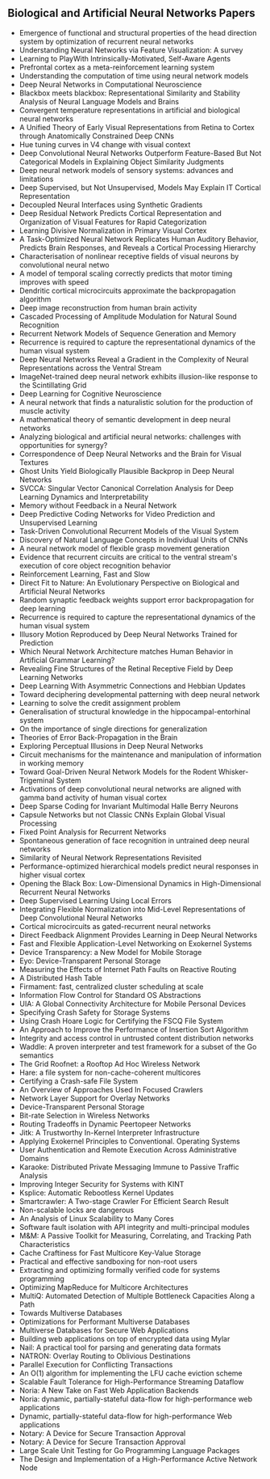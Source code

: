 <h2> Biological and Artificial Neural Networks Papers </h2>
<ul>

                             

 <li><a target="_blank" href="https://github.com/manjunath5496/Biological-and-Artificial-Neural-Networks-Papers/blob/master/bn(1).pdf" style="text-decoration:none;">Emergence of functional and structural properties of the head direction system by optimization of recurrent neural networks</a></li>

 <li><a target="_blank" href="https://github.com/manjunath5496/Biological-and-Artificial-Neural-Networks-Papers/blob/master/bn(2).pdf" style="text-decoration:none;">Understanding Neural Networks via Feature Visualization: A survey</a></li>

<li><a target="_blank" href="https://github.com/manjunath5496/Biological-and-Artificial-Neural-Networks-Papers/blob/master/bn(3).pdf" style="text-decoration:none;">Learning to PlayWith Intrinsically-Motivated, Self-Aware Agents</a></li>
 <li><a target="_blank" href="https://github.com/manjunath5496/Biological-and-Artificial-Neural-Networks-Papers/blob/master/bn(4).pdf" style="text-decoration:none;">Prefrontal cortex as a meta-reinforcement learning system </a></li>                              
<li><a target="_blank" href="https://github.com/manjunath5496/Biological-and-Artificial-Neural-Networks-Papers/blob/master/bn(5).pdf" style="text-decoration:none;">Understanding the computation of time using neural network models</a></li>
<li><a target="_blank" href="https://github.com/manjunath5496/Biological-and-Artificial-Neural-Networks-Papers/blob/master/bn(6).pdf" style="text-decoration:none;">Deep Neural Networks in Computational Neuroscience</a></li>
 <li><a target="_blank" href="https://github.com/manjunath5496/Biological-and-Artificial-Neural-Networks-Papers/blob/master/bn(7).pdf" style="text-decoration:none;">Blackbox meets blackbox: Representational Similarity and Stability Analysis of Neural Language Models and Brains</a></li>

 <li><a target="_blank" href="https://github.com/manjunath5496/Biological-and-Artificial-Neural-Networks-Papers/blob/master/bn(8).pdf" style="text-decoration:none;"> Convergent temperature representations in artificial and biological neural networks </a></li>
   <li><a target="_blank" href="https://github.com/manjunath5496/Biological-and-Artificial-Neural-Networks-Papers/blob/master/bn(9).pdf" style="text-decoration:none;">A Unified Theory of Early Visual Representations from Retina to Cortex through Anatomically Constrained Deep CNNs</a></li>
  
   
 <li><a target="_blank" href="https://github.com/manjunath5496/Biological-and-Artificial-Neural-Networks-Papers/blob/master/bn(10).pdf" style="text-decoration:none;">Hue tuning curves in V4 change with visual context</a></li>                              
<li><a target="_blank" href="https://github.com/manjunath5496/Biological-and-Artificial-Neural-Networks-Papers/blob/master/bn(11).pdf" style="text-decoration:none;">Deep Convolutional Neural Networks Outperform Feature-Based But Not Categorical Models in Explaining Object Similarity Judgments</a></li>
<li><a target="_blank" href="https://github.com/manjunath5496/Biological-and-Artificial-Neural-Networks-Papers/blob/master/bn(12).pdf" style="text-decoration:none;">Deep neural network models of sensory systems: advances and limitations</a></li>
<li><a target="_blank" href="https://github.com/manjunath5496/Biological-and-Artificial-Neural-Networks-Papers/blob/master/bn(13).pdf" style="text-decoration:none;">Deep Supervised, but Not Unsupervised, Models May Explain IT Cortical Representation</a></li>

<li><a target="_blank" href="https://github.com/manjunath5496/Biological-and-Artificial-Neural-Networks-Papers/blob/master/bn(14).pdf" style="text-decoration:none;">Decoupled Neural Interfaces using Synthetic Gradients</a></li>
                              
<li><a target="_blank" href="https://github.com/manjunath5496/Biological-and-Artificial-Neural-Networks-Papers/blob/master/bn(15).pdf" style="text-decoration:none;">Deep Residual Network Predicts Cortical Representation and Organization of Visual Features for Rapid Categorization</a></li>

<li><a target="_blank" href="https://github.com/manjunath5496/Biological-and-Artificial-Neural-Networks-Papers/blob/master/bn(16).pdf" style="text-decoration:none;">Learning Divisive Normalization in Primary Visual Cortex</a></li>

  <li><a target="_blank" href="https://github.com/manjunath5496/Biological-and-Artificial-Neural-Networks-Papers/blob/master/bn(17).pdf" style="text-decoration:none;">A Task-Optimized Neural Network Replicates Human Auditory Behavior, Predicts Brain Responses, and Reveals a Cortical Processing Hierarchy</a></li>   
  
<li><a target="_blank" href="https://github.com/manjunath5496/Biological-and-Artificial-Neural-Networks-Papers/blob/master/bn(18).pdf" style="text-decoration:none;">Characterisation of nonlinear receptive fields of visual neurons by convolutional neural netwo</a></li> 

  
<li><a target="_blank" href="https://github.com/manjunath5496/Biological-and-Artificial-Neural-Networks-Papers/blob/master/bn(19).pdf" style="text-decoration:none;">A model of temporal scaling correctly predicts that motor timing improves with speed</a></li> 

<li><a target="_blank" href="https://github.com/manjunath5496/Biological-and-Artificial-Neural-Networks-Papers/blob/master/bn(20).pdf" style="text-decoration:none;">Dendritic cortical microcircuits approximate the backpropagation algorithm</a></li>

<li><a target="_blank" href="https://github.com/manjunath5496/Biological-and-Artificial-Neural-Networks-Papers/blob/master/bn(21).pdf" style="text-decoration:none;">Deep image reconstruction from human brain activity</a></li>
<li><a target="_blank" href="https://github.com/manjunath5496/Biological-and-Artificial-Neural-Networks-Papers/blob/master/bn(22).pdf" style="text-decoration:none;">Cascaded Processing of Amplitude Modulation for Natural Sound Recognition</a></li> 
 <li><a target="_blank" href="https://github.com/manjunath5496/Biological-and-Artificial-Neural-Networks-Papers/blob/master/bn(23).pdf" style="text-decoration:none;">Recurrent Network Models of Sequence Generation and Memory</a></li> 
 

   <li><a target="_blank" href="https://github.com/manjunath5496/Biological-and-Artificial-Neural-Networks-Papers/blob/master/bn(24).pdf" style="text-decoration:none;">Recurrence is required to capture the representational dynamics of the human visual system</a></li>
 
   <li><a target="_blank" href="https://github.com/manjunath5496/Biological-and-Artificial-Neural-Networks-Papers/blob/master/bn(25).pdf" style="text-decoration:none;">Deep Neural Networks Reveal a Gradient in the Complexity of Neural Representations across the Ventral Stream</a></li>                              
 <li><a target="_blank" href="https://github.com/manjunath5496/Biological-and-Artificial-Neural-Networks-Papers/blob/master/bn(26).pdf" style="text-decoration:none;">ImageNet-trained deep neural network exhibits illusion-like response to the Scintillating Grid</a></li>
 <li><a target="_blank" href="https://github.com/manjunath5496/Biological-and-Artificial-Neural-Networks-Papers/blob/master/bn(27).pdf" style="text-decoration:none;">Deep Learning for Cognitive Neuroscience</a></li>
   
 
   <li><a target="_blank" href="https://github.com/manjunath5496/Biological-and-Artificial-Neural-Networks-Papers/blob/master/bn(28).pdf" style="text-decoration:none;">A neural network that finds a naturalistic solution for the production of muscle activity</a></li>
 
   <li><a target="_blank" href="https://github.com/manjunath5496/Biological-and-Artificial-Neural-Networks-Papers/blob/master/bn(29).pdf" style="text-decoration:none;">A mathematical theory of semantic development in deep neural networks </a></li>                              

  <li><a target="_blank" href="https://github.com/manjunath5496/Biological-and-Artificial-Neural-Networks-Papers/blob/master/bn(30).pdf" style="text-decoration:none;">Analyzing biological and artificial neural networks: challenges with opportunities for synergy?</a></li>
 
   <li><a target="_blank" href="https://github.com/manjunath5496/Biological-and-Artificial-Neural-Networks-Papers/blob/master/bn(31).pdf" style="text-decoration:none;">Correspondence of Deep Neural Networks and the Brain for Visual Textures</a></li> 
    <li><a target="_blank" href="https://github.com/manjunath5496/Biological-and-Artificial-Neural-Networks-Papers/blob/master/bn(32).pdf" style="text-decoration:none;">Ghost Units Yield Biologically Plausible Backprop in Deep Neural Networks</a></li> 

   <li><a target="_blank" href="https://github.com/manjunath5496/Biological-and-Artificial-Neural-Networks-Papers/blob/master/bn(33).pdf" style="text-decoration:none;">SVCCA: Singular Vector Canonical Correlation Analysis for Deep Learning Dynamics and Interpretability</a></li>                              

  <li><a target="_blank" href="https://github.com/manjunath5496/Biological-and-Artificial-Neural-Networks-Papers/blob/master/bn(34).pdf" style="text-decoration:none;">Memory without Feedback in a Neural Network</a></li> 
 
  <li><a target="_blank" href="https://github.com/manjunath5496/Biological-and-Artificial-Neural-Networks-Papers/blob/master/bn(35).pdf" style="text-decoration:none;">Deep Predictive Coding Networks for Video Prediction and Unsupervised Learning</a></li> 

  <li><a target="_blank" href="https://github.com/manjunath5496/Biological-and-Artificial-Neural-Networks-Papers/blob/master/bn(36).pdf" style="text-decoration:none;">Task-Driven Convolutional Recurrent Models of the Visual System</a></li> 
 
<li><a target="_blank" href="https://github.com/manjunath5496/Biological-and-Artificial-Neural-Networks-Papers/blob/master/bn(37).pdf" style="text-decoration:none;">Discovery of Natural Language Concepts in Individual Units of CNNs</a></li>
 <li><a target="_blank" href="https://github.com/manjunath5496/Biological-and-Artificial-Neural-Networks-Papers/blob/master/bn(38).pdf" style="text-decoration:none;">A neural network model of flexible grasp movement generation</a></li>
<li><a target="_blank" href="https://github.com/manjunath5496/Biological-and-Artificial-Neural-Networks-Papers/blob/master/bn(39).pdf" style="text-decoration:none;">Evidence that recurrent circuits are critical to the ventral stream's execution of core object recognition behavior</a></li>
 <li><a target="_blank" href="https://github.com/manjunath5496/Biological-and-Artificial-Neural-Networks-Papers/blob/master/bn(40).pdf" style="text-decoration:none;"> Reinforcement Learning, Fast and Slow</a></li>                              
<li><a target="_blank" href="https://github.com/manjunath5496/Biological-and-Artificial-Neural-Networks-Papers/blob/master/bn(41).pdf" style="text-decoration:none;">Direct Fit to Nature: An Evolutionary Perspective on Biological and Artificial Neural Networks</a></li>
<li><a target="_blank" href="https://github.com/manjunath5496/Biological-and-Artificial-Neural-Networks-Papers/blob/master/bn(42).pdf" style="text-decoration:none;">Random synaptic feedback weights support error backpropagation for deep learning</a></li>
 
  <li><a target="_blank" href="https://github.com/manjunath5496/Biological-and-Artificial-Neural-Networks-Papers/blob/master/bn(43).pdf" style="text-decoration:none;">Recurrence is required to capture the representational dynamics of the human visual system</a></li>
 <li><a target="_blank" href="https://github.com/manjunath5496/Biological-and-Artificial-Neural-Networks-Papers/blob/master/bn(44).pdf" style="text-decoration:none;">Illusory Motion Reproduced by Deep Neural Networks Trained for Prediction</a></li>
   <li><a target="_blank" href="https://github.com/manjunath5496/Biological-and-Artificial-Neural-Networks-Papers/blob/master/bn(45).pdf" style="text-decoration:none;">Which Neural Network Architecture matches Human Behavior in Artificial Grammar Learning?</a></li>  
   
<li><a target="_blank" href="https://github.com/manjunath5496/Biological-and-Artificial-Neural-Networks-Papers/blob/master/bn(46).pdf" style="text-decoration:none;">Revealing Fine Structures of the Retinal Receptive Field by Deep Learning Networks</a></li> 
                             
<li><a target="_blank" href="https://github.com/manjunath5496/Biological-and-Artificial-Neural-Networks-Papers/blob/master/bn(47).pdf" style="text-decoration:none;">Deep Learning With Asymmetric Connections and Hebbian Updates</a></li>
<li><a target="_blank" href="https://github.com/manjunath5496/Biological-and-Artificial-Neural-Networks-Papers/blob/master/bn(48).pdf" style="text-decoration:none;">Toward deciphering developmental patterning with deep neural network</a></li>

<li><a target="_blank" href="https://github.com/manjunath5496/Biological-and-Artificial-Neural-Networks-Papers/blob/master/bn(49).pdf" style="text-decoration:none;">Learning to solve the credit assignment problem</a></li>
                              
<li><a target="_blank" href="https://github.com/manjunath5496/Biological-and-Artificial-Neural-Networks-Papers/blob/master/bn(50).pdf" style="text-decoration:none;">Generalisation of structural knowledge in the hippocampal-entorhinal system</a></li>
<li><a target="_blank" href="https://github.com/manjunath5496/Biological-and-Artificial-Neural-Networks-Papers/blob/master/bn(51).pdf" style="text-decoration:none;">On the importance of single directions for generalization</a></li>
<li><a target="_blank" href="https://github.com/manjunath5496/Biological-and-Artificial-Neural-Networks-Papers/blob/master/bn(52).pdf" style="text-decoration:none;">Theories of Error Back-Propagation in the Brain</a></li>

<li><a target="_blank" href="https://github.com/manjunath5496/Biological-and-Artificial-Neural-Networks-Papers/blob/master/bn(53).pdf" style="text-decoration:none;">Exploring Perceptual Illusions in Deep Neural Networks</a></li>
 
<li><a target="_blank" href="https://github.com/manjunath5496/Biological-and-Artificial-Neural-Networks-Papers/blob/master/bn(54).pdf" style="text-decoration:none;">Circuit mechanisms for the maintenance and manipulation of information in working memory </a></li>

<li><a target="_blank" href="https://github.com/manjunath5496/Biological-and-Artificial-Neural-Networks-Papers/blob/master/bn(55).pdf" style="text-decoration:none;">Toward Goal-Driven Neural Network Models for the Rodent Whisker-Trigeminal System</a></li>
 
  <li><a target="_blank" href="https://github.com/manjunath5496/Biological-and-Artificial-Neural-Networks-Papers/blob/master/bn(56).pdf" style="text-decoration:none;">Activations of deep convolutional neural networks are aligned with gamma band activity of human visual cortex </a></li>                              

  <li><a target="_blank" href="https://github.com/manjunath5496/Biological-and-Artificial-Neural-Networks-Papers/blob/master/bn(57).pdf" style="text-decoration:none;">Deep Sparse Coding for Invariant Multimodal Halle Berry Neurons</a></li>
 
   <li><a target="_blank" href="https://github.com/manjunath5496/Biological-and-Artificial-Neural-Networks-Papers/blob/master/bn(58).pdf" style="text-decoration:none;">Capsule Networks but not Classic CNNs Explain Global Visual Processing</a></li>
    <li><a target="_blank" href="https://github.com/manjunath5496/Biological-and-Artificial-Neural-Networks-Papers/blob/master/bn(59).pdf" style="text-decoration:none;">Fixed Point Analysis for Recurrent Networks</a></li>
 
  <li><a target="_blank" href="https://github.com/manjunath5496/Biological-and-Artificial-Neural-Networks-Papers/blob/master/bn(60).pdf" style="text-decoration:none;">Spontaneous generation of face recognition in untrained deep neural networks </a></li>
 
   <li><a target="_blank" href="https://github.com/manjunath5496/Biological-and-Artificial-Neural-Networks-Papers/blob/master/bn(61).pdf" style="text-decoration:none;"> Similarity of Neural Network Representations Revisited</a></li>
 
   <li><a target="_blank" href="https://github.com/manjunath5496/Biological-and-Artificial-Neural-Networks-Papers/blob/master/bn(62).pdf" style="text-decoration:none;">Performance-optimized hierarchical models predict neural responses in higher visual cortex</a></li>
 
   <li><a target="_blank" href="https://github.com/manjunath5496/Biological-and-Artificial-Neural-Networks-Papers/blob/master/bn(63).pdf" style="text-decoration:none;">Opening the Black Box: Low-Dimensional Dynamics in High-Dimensional Recurrent Neural Networks</a></li>                              

  <li><a target="_blank" href="https://github.com/manjunath5496/Biological-and-Artificial-Neural-Networks-Papers/blob/master/bn(64).pdf" style="text-decoration:none;">Deep Supervised Learning Using Local Errors</a></li>
 
   <li><a target="_blank" href="https://github.com/manjunath5496/Biological-and-Artificial-Neural-Networks-Papers/blob/master/bn(65).pdf" style="text-decoration:none;">Integrating Flexible Normalization into Mid-Level Representations of Deep Convolutional Neural Networks </a></li> 

   <li><a target="_blank" href="https://github.com/manjunath5496/Biological-and-Artificial-Neural-Networks-Papers/blob/master/bn(66).pdf" style="text-decoration:none;">Cortical microcircuits as gated-recurrent neural networks</a></li> 
 
   <li><a target="_blank" href="https://github.com/manjunath5496/Biological-and-Artificial-Neural-Networks-Papers/blob/master/bn(67).pdf" style="text-decoration:none;">Direct Feedback Alignment Provides Learning in Deep Neural Networks</a></li>                              

  <li><a target="_blank" href="https://github.com/manjunath5496/Biological-and-Artificial-Neural-Networks-Papers/blob/master/bn(68).pdf" style="text-decoration:none;">Fast and Flexible Application-Level
Networking on Exokernel Systems</a></li> 
 
  
   <li><a target="_blank" href="https://github.com/manjunath5496/Biological-and-Artificial-Neural-Networks-Papers/blob/master/bn(69).pdf" style="text-decoration:none;">Device Transparency: a New Model for Mobile Storage</a></li>                              

  <li><a target="_blank" href="https://github.com/manjunath5496/Biological-and-Artificial-Neural-Networks-Papers/blob/master/bn(70).pdf" style="text-decoration:none;">Eyo: Device-Transparent Personal Storage</a></li> 
  
 
 <li><a target="_blank" href="https://github.com/manjunath5496/Biological-and-Artificial-Neural-Networks-Papers/blob/master/bn(71).pdf" style="text-decoration:none;">Measuring the Effects of Internet Path Faults on
Reactive Routing</a></li>
 
 <li><a target="_blank" href="https://github.com/manjunath5496/Biological-and-Artificial-Neural-Networks-Papers/blob/master/bn(72).pdf" style="text-decoration:none;">A Distributed Hash Table</a></li> 
 
 
 <li><a target="_blank" href="https://github.com/manjunath5496/Biological-and-Artificial-Neural-Networks-Papers/blob/master/bn(73).pdf" style="text-decoration:none;">Firmament: fast, centralized cluster scheduling at scale</a></li>
  <li><a target="_blank" href="https://github.com/manjunath5496/Biological-and-Artificial-Neural-Networks-Papers/blob/master/bn(74).pdf" style="text-decoration:none;">Information Flow Control for Standard OS Abstractions</a></li>
    <li><a target="_blank" href="https://github.com/manjunath5496/Biological-and-Artificial-Neural-Networks-Papers/blob/master/bn(75).pdf" style="text-decoration:none;">UIA: A Global Connectivity Architecture
for Mobile Personal Devices</a></li>                        
<li><a target="_blank" href="https://github.com/manjunath5496/Biological-and-Artificial-Neural-Networks-Papers/blob/master/bn(76).pdf" style="text-decoration:none;">Specifying Crash Safety for Storage Systems</a></li>

 <li><a target="_blank" href="https://github.com/manjunath5496/Biological-and-Artificial-Neural-Networks-Papers/blob/master/bn(77).pdf" style="text-decoration:none;">Using Crash Hoare Logic for Certifying the FSCQ File System</a></li> 
 
 
 <li><a target="_blank" href="https://github.com/manjunath5496/Biological-and-Artificial-Neural-Networks-Papers/blob/master/bn(78).pdf" style="text-decoration:none;">An Approach to Improve the Performance
of Insertion Sort Algorithm</a></li>
  <li><a target="_blank" href="https://github.com/manjunath5496/Biological-and-Artificial-Neural-Networks-Papers/blob/master/bn(79).pdf" style="text-decoration:none;">Integrity and access control in untrusted content distribution networks</a></li>


 <li><a target="_blank" href="https://github.com/manjunath5496/Biological-and-Artificial-Neural-Networks-Papers/blob/master/bn(80).pdf" style="text-decoration:none;">Waddle: A proven interpreter and test framework
for a subset of the Go semantics</a></li> 
 
 
 <li><a target="_blank" href="https://github.com/manjunath5496/Biological-and-Artificial-Neural-Networks-Papers/blob/master/bn(81).pdf" style="text-decoration:none;">The Grid Roofnet:
a Rooftop Ad Hoc Wireless Network</a></li>
  <li><a target="_blank" href="https://github.com/manjunath5496/Biological-and-Artificial-Neural-Networks-Papers/blob/master/bn(82).pdf" style="text-decoration:none;">Hare: a file system for non-cache-coherent multicores</a></li>

 <li><a target="_blank" href="https://github.com/manjunath5496/Biological-and-Artificial-Neural-Networks-Papers/blob/master/bn(83).pdf" style="text-decoration:none;">Certifying a Crash-safe File System</a></li>
  <li><a target="_blank" href="https://github.com/manjunath5496/Biological-and-Artificial-Neural-Networks-Papers/blob/master/bn(84).pdf" style="text-decoration:none;">An Overview of Approaches Used In Focused Crawlers</a></li>

 <li><a target="_blank" href="https://github.com/manjunath5496/Biological-and-Artificial-Neural-Networks-Papers/blob/master/bn(85).pdf" style="text-decoration:none;">Network Layer Support for Overlay Networks</a></li>
  <li><a target="_blank" href="https://github.com/manjunath5496/Biological-and-Artificial-Neural-Networks-Papers/blob/master/bn(86).pdf" style="text-decoration:none;">Device-Transparent Personal Storage</a></li>

 <li><a target="_blank" href="https://github.com/manjunath5496/Biological-and-Artificial-Neural-Networks-Papers/blob/master/bn(87).pdf" style="text-decoration:none;">Bit-rate Selection in Wireless Networks</a></li>
  <li><a target="_blank" href="https://github.com/manjunath5496/Biological-and-Artificial-Neural-Networks-Papers/blob/master/bn(88).pdf" style="text-decoration:none;">Routing Tradeoffs in Dynamic Peer­to­peer Networks</a></li>
  <li><a target="_blank" href="https://github.com/manjunath5496/Biological-and-Artificial-Neural-Networks-Papers/blob/master/bn(89).pdf" style="text-decoration:none;">Jitk: A Trustworthy In-Kernel Interpreter Infrastructure</a></li>
  
  
  <li><a target="_blank" href="https://github.com/manjunath5496/Biological-and-Artificial-Neural-Networks-Papers/blob/master/bn(90).pdf" style="text-decoration:none;"> Applying Exokernel Principles to Conventional. Operating Systems</a></li>
  <li><a target="_blank" href="https://github.com/manjunath5496/Biological-and-Artificial-Neural-Networks-Papers/blob/master/bn(91).pdf" style="text-decoration:none;">User Authentication and Remote Execution
Across Administrative Domains</a></li>

 <li><a target="_blank" href="https://github.com/manjunath5496/Biological-and-Artificial-Neural-Networks-Papers/blob/master/bn(92).pdf" style="text-decoration:none;">Karaoke: Distributed Private Messaging
Immune to Passive Traffic Analysis</a></li>
  <li><a target="_blank" href="https://github.com/manjunath5496/Biological-and-Artificial-Neural-Networks-Papers/blob/master/bn(93).pdf" style="text-decoration:none;"> Improving Integer Security for Systems with KINT</a></li>
  <li><a target="_blank" href="https://github.com/manjunath5496/Biological-and-Artificial-Neural-Networks-Papers/blob/master/bn(94).pdf" style="text-decoration:none;">Ksplice: Automatic Rebootless Kernel Updates</a></li> 
  
   <li><a target="_blank" href="https://github.com/manjunath5496/Biological-and-Artificial-Neural-Networks-Papers/blob/master/bn(95).pdf" style="text-decoration:none;">Smartcrawler: A Two-stage Crawler For Efficient Search Result</a></li>  
  
<li><a target="_blank" href="https://github.com/manjunath5496/Biological-and-Artificial-Neural-Networks-Papers/blob/master/bn(96).pdf" style="text-decoration:none;">Non-scalable locks are dangerous</a></li> 
  
  
<li><a target="_blank" href="https://github.com/manjunath5496/Biological-and-Artificial-Neural-Networks-Papers/blob/master/bn(97).pdf" style="text-decoration:none;">An Analysis of Linux Scalability to Many Cores</a></li>


 <li><a target="_blank" href="https://github.com/manjunath5496/Biological-and-Artificial-Neural-Networks-Papers/blob/master/bn(98).pdf" style="text-decoration:none;">Software fault isolation with
API integrity and multi-principal modules</a></li> 
  
   <li><a target="_blank" href="https://github.com/manjunath5496/Biological-and-Artificial-Neural-Networks-Papers/blob/master/bn(99).pdf" style="text-decoration:none;">M&M: A Passive Toolkit for Measuring, Correlating, and Tracking Path Characteristics</a></li>  
  
<li><a target="_blank" href="https://github.com/manjunath5496/Biological-and-Artificial-Neural-Networks-Papers/blob/master/bn(100).pdf" style="text-decoration:none;">Cache Craftiness for Fast Multicore Key-Value Storage</a></li>  
  
 <li><a target="_blank" href="https://github.com/manjunath5496/Biological-and-Artificial-Neural-Networks-Papers/blob/master/bn(101).pdf" style="text-decoration:none;">Practical and effective sandboxing for non-root users</a></li> 
  
   <li><a target="_blank" href="https://github.com/manjunath5496/Biological-and-Artificial-Neural-Networks-Papers/blob/master/bn(102).pdf" style="text-decoration:none;">Extracting and optimizing formally verified code for systems programming</a></li> 
  
   
 <li><a target="_blank" href="https://github.com/manjunath5496/Biological-and-Artificial-Neural-Networks-Papers/blob/master/bn(103).pdf" style="text-decoration:none;">Optimizing MapReduce for Multicore Architectures </a></li> 
  
   <li><a target="_blank" href="https://github.com/manjunath5496/Biological-and-Artificial-Neural-Networks-Papers/blob/master/bn(104).pdf" style="text-decoration:none;">MultiQ: Automated Detection of
Multiple Bottleneck Capacities Along a Path</a></li>  
   
 <li><a target="_blank" href="https://github.com/manjunath5496/Biological-and-Artificial-Neural-Networks-Papers/blob/master/bn(105).pdf" style="text-decoration:none;">Towards Multiverse Databases</a></li> 
 
<li><a target="_blank" href="https://github.com/manjunath5496/Biological-and-Artificial-Neural-Networks-Papers/blob/master/bn(106).pdf" style="text-decoration:none;">Optimizations for Performant Multiverse Databases</a></li> 
  
   <li><a target="_blank" href="https://github.com/manjunath5496/Biological-and-Artificial-Neural-Networks-Papers/blob/master/bn(107).pdf" style="text-decoration:none;">Multiverse Databases for Secure Web Applications</a></li> 
  
   
 <li><a target="_blank" href="https://github.com/manjunath5496/Biological-and-Artificial-Neural-Networks-Papers/blob/master/bn(108).pdf" style="text-decoration:none;">Building web applications on top of encrypted data using Mylar</a></li> 
  
   <li><a target="_blank" href="https://github.com/manjunath5496/Biological-and-Artificial-Neural-Networks-Papers/blob/master/bn(109).pdf" style="text-decoration:none;">Nail: A practical tool for parsing and generating data formats</a></li>  
   
 <li><a target="_blank" href="https://github.com/manjunath5496/Biological-and-Artificial-Neural-Networks-Papers/blob/master/bn(110).pdf" style="text-decoration:none;">NATRON: Overlay Routing to Oblivious Destinations </a></li>  
   
<li><a target="_blank" href="https://github.com/manjunath5496/Biological-and-Artificial-Neural-Networks-Papers/blob/master/bn(111).pdf" style="text-decoration:none;">Parallel Execution for Conflicting Transactions</a></li> 
  
   
 <li><a target="_blank" href="https://github.com/manjunath5496/Biological-and-Artificial-Neural-Networks-Papers/blob/master/bn(112).pdf" style="text-decoration:none;">An O(1) algorithm for implementing the LFU
cache eviction scheme</a></li> 
  
   <li><a target="_blank" href="https://github.com/manjunath5496/Biological-and-Artificial-Neural-Networks-Papers/blob/master/bn(113).pdf" style="text-decoration:none;">Scalable Fault Tolerance for High-Performance Streaming Dataflow</a></li>  
   
<li><a target="_blank" href="https://github.com/manjunath5496/Biological-and-Artificial-Neural-Networks-Papers/blob/master/bn(114).pdf" style="text-decoration:none;">Noria: A New Take on Fast Web Application Backends</a></li>
 <li><a target="_blank" href="https://github.com/manjunath5496/Biological-and-Artificial-Neural-Networks-Papers/blob/master/bn(115).pdf" style="text-decoration:none;">Noria: dynamic, partially-stateful data-flow
for high-performance web applications</a></li>  
   
 <li><a target="_blank" href="https://github.com/manjunath5496/Biological-and-Artificial-Neural-Networks-Papers/blob/master/bn(116).pdf" style="text-decoration:none;">Dynamic, partially-stateful data-flow for
high-performance Web applications</a></li>   
   
   <li><a target="_blank" href="https://github.com/manjunath5496/Biological-and-Artificial-Neural-Networks-Papers/blob/master/bn(117).pdf" style="text-decoration:none;">Notary: A Device for Secure Transaction Approval</a></li>  
   
 <li><a target="_blank" href="https://github.com/manjunath5496/Biological-and-Artificial-Neural-Networks-Papers/blob/master/bn(118).pdf" style="text-decoration:none;">Notary: A Device for Secure Transaction Approval</a></li>  
   
  <li><a target="_blank" href="https://github.com/manjunath5496/Biological-and-Artificial-Neural-Networks-Papers/blob/master/bn(119).pdf" style="text-decoration:none;">Large Scale Unit Testing for Go Programming Language Packages</a></li> 
  
   <li><a target="_blank" href="https://github.com/manjunath5496/Biological-and-Artificial-Neural-Networks-Papers/blob/master/bn(120).pdf" style="text-decoration:none;">The Design and Implementation of a
High-Performance Active Network Node</a></li>  
   
 </ul>
